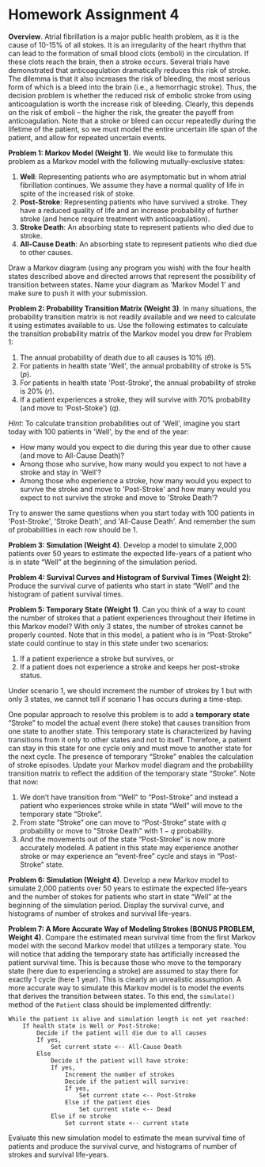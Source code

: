 # Homework Assignment 4

**Overview**. 
Atrial fibrillation is a major public health problem, as it is the cause of 10-15% of all stokes. 
It is an irregularity of the heart rhythm that can lead to the formation of small blood clots (emboli) 
in the circulation. If these clots reach the brain, then a stroke occurs. Several trials have 
demonstrated that anticoagulation dramatically reduces this risk of stroke. 
The dilemma is that it also increases the risk of bleeding, 
the most serious form of which is a bleed into the brain (i.e., a hemorrhagic stroke). 
Thus, the decision problem is whether the reduced risk of embolic 
stroke from using anticoagulation is worth the increase risk of bleeding. 
Clearly, this depends on the risk of emboli – the higher the risk, the greater 
the payoff from anticoagulation. Note that a stroke or bleed can occur 
repeatedly during the lifetime of the patient, so we must model the entire uncertain 
life span of the patient, and allow for repeated uncertain events. 

**Problem 1: Markov Model (Weight 1)**.
We would like to formulate this problem as a Markov model with the following mutually-exclusive states:
1. **Well**: Representing patients who are asymptomatic but in whom atrial fibrillation continues. 
We assume they have a normal quality of life in spite of the increased risk of stoke.
2. **Post-Stroke**: Representing patients who have survived a stroke. They have a reduced quality of life
and an increase probability of further stroke (and hence require treatment with anticoagulation).
3. **Stroke Death**: An absorbing state to represent patients who died due to stroke.
4. **All-Cause Death**: An absorbing state to represent patients who died due to other causes.

Draw a Markov diagram (using any program you wish) with the four health states described above and 
directed arrows that represent the possibility of transition between states. Name your diagram as 'Markov Model 1' 
and make sure to push it with your submission. 


**Problem 2: Probability Transition Matrix (Weight 3)**.
In many situations, the probability transition matrix is not readily available and we need to calculate
it using estimates available to us. Use the following estimates to calculate the 
transition probability matrix of the Markov model you drew for Problem 1:

1. The annual probability of death due to all causes is 10% ($\theta$).
2. For patients in health state 'Well', the annual probability of stroke is 5% ($p$). 
2. For patients in health state 'Post-Stroke', the annual probability of stroke is 20% ($r$). 
3. If a patient experiences a stroke, they will survive with 70% probability (and move to 'Post-Stoke') ($q$). 

_Hint_: To calculate transition probabilities out of 'Well', imagine you start today with 100 patients in 'Well', 
by the end of the year:
- How many would you expect to die during this year due to other cause (and move to All-Cause Death)? 
- Among those who survive, how many would you expect to not have a stroke and stay in 'Well'?
- Among those who experience a stroke, how many would you expect to survive the stroke and move to 'Post-Stroke' and how many would you expect to not survive the stroke and move to 'Stroke Death'?
 
Try to answer the same questions when you start today with 100 patients in 
'Post-Stroke', 'Stroke Death', and 'All-Cause Death'. 
And remember the sum of probabilities in each row should be 1.


**Problem 3: Simulation (Weight 4)**. 
Develop a model to simulate 2,000 patients over 50 years to estimate the expected life-years of 
a patient who is in state “Well” at the beginning of the simulation period. 

**Problem 4: Survival Curves and Histogram of Survival Times (Weight 2)**: 
Produce the survival curve of patients who start in state “Well” and the histogram of patient survival times.

**Problem 5: Temporary State (Weight 1)**. 
Can you think of a way to count the number of strokes that a patient experiences throughout their lifetime
in this Markov model? With only 3 states, the number of strokes cannot be properly counted. 
Note that in this model, a patient who is in “Post-Stroke” state could continue to stay in 
this state under two scenarios: 
1. If a patient experience a stroke but survives, or
2. If a patient does not experience a stroke and keeps her post-stroke status. 

Under scenario 1, we should increment the number of strokes by 1 but with only 3 states, 
we cannot tell if scenario 1 has occurs during a time-step. 

One popular approach to resolve this problem is to add a **temporary state** “Stroke” to model 
the actual event (here stoke) that causes transition from one state to another state.
This temporary state is characterized by having transitions from it only to other 
states and not to itself. Therefore, a patient can stay in this state for one 
cycle only and must move to another state for the next cycle. 
The presence of temporary “Stroke” enables the calculation of stroke episodes. 
Update your Markov model diagram and the probability transition matrix 
to reflect the addition of the temporary state “Stroke”. Note that now:
 
1.	We don’t have transition from “Well” to “Post-Stroke” and instead a patient who experiences 
stroke while in state “Well” will move to the temporary state “Stroke”. 
2.	From state “Stroke” one can move to “Post-Stroke” state with $q$ probability or move to "Stroke Death" with $1-q$ probability. 
3.	And the movements out of the state “Post-Stroke” is now more accurately modeled. 
A patient in this state may experience another stroke 
or may experience an “event-free” cycle and stays in “Post-Stroke” state.

**Problem 6: Simulation (Weight 4)**. 
Develop a new Markov model to simulate 2,000 patients over 50 years to estimate the expected life-years 
and the number of stokes for patients who start in state “Well” at the beginning of the simulation period. 
Display the survival curve, and histograms of number of strokes and survival life-years.  


**Problem 7: A More Accurate Way of Modeling Strokes (BONUS PROBLEM, Weight 4)**. 
Compare the estimated mean survival time from the first Markov model with the second Markov model that utilizes 
a temporary state. 
You will notice that adding the temporary state has artificially increased the patient survival time. 
This is because those who move to the temporary state (here due to experiencing a stroke) are assumed
to stay there for exactly 1 cycle (here 1 year). This is clearly an unrealistic assumption. 
A more accurate way to simulate this Markov model is to model the events that derives 
the transition between states. 
To this end, the `simulate()` method of the `Patient` class should be implemented diffrently:

    While the patient is alive and simulation length is not yet reached:
        If health state is Well or Post-Stroke:
            Decide if the patient will die due to all causes
            If yes, 
                Set current state <-- All-Cause Death
            Else 
                Decide if the patient will have stroke:
                If yes,
                    Increment the number of strokes 
                    Decide if the patient will survive:
                    If yes, 
                        Set current state <-- Post-Stroke
                    Else if the patient dies
                        Set current state <-- Dead
                Else if no stroke 
                    Set current state <-- current state
 
Evaluate this new simulation model to estimate the mean survival time of patients
and produce the survival curve, and histograms of number of strokes and survival life-years.  
